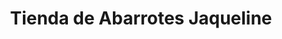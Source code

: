 ---
title: "Tienda de Abarrotes Jaqueline"
url: /valladolid/tienda-de-abarrotes-jaqueline/
shop: comodidad
---